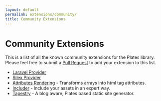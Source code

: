 ```yaml
---
layout: default
permalink: extensions/community/
title: Community Extensions
---
```


# Community Extensions

This is a list of all the known community extensions for the Plates library. Please feel free to submit a [Pull Request](https://github.com/thephpleague/plates) to add your extension to this list.

- [Laravel Provider](https://github.com/franzliedke/laravel-plates)
- [Silex Provider](https://github.com/liquidbox/silex-plates)
- [Attributes Rendering](https://github.com/RobinDev/platesAttributes) - Transforms arrays into html tag attributes.
- [Includer](https://github.com/odahcam/plates-includer) - Include your assets in an expert way.
- [Tapestry](https://github.com/tapestry-cloud/tapestry) - A blog aware, Plates based static site generator.
